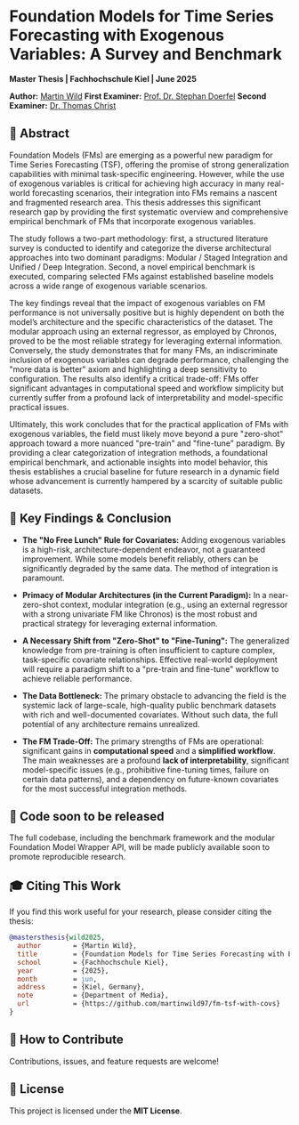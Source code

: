 # Foundation Models for Time Series Forecasting with Exogenous Variables: A Survey and Benchmark

**Master Thesis | Fachhochschule Kiel | June 2025**

**Author:** [Martin Wild](https://www.linkedin.com/in/martin-wild-7056582b0)
**First Examiner:** [Prof. Dr. Stephan Doerfel](https://www.linkedin.com/in/doerfel/)
**Second Examiner:** [Dr. Thomas Christ](https://www.linkedin.com/in/thomas-christ-81116319a/)

## 📜 Abstract

Foundation Models (FMs) are emerging as a powerful new paradigm for Time Series Forecasting (TSF), offering the promise of strong generalization capabilities with minimal task-specific engineering. However, while the use of exogenous variables is critical for achieving high accuracy in many real-world forecasting scenarios, their integration into FMs remains a nascent and fragmented research area. This thesis addresses this significant research gap by providing the first systematic overview and comprehensive empirical benchmark of FMs that incorporate exogenous variables.

The study follows a two-part methodology: first, a structured literature survey is conducted to identify and categorize the diverse architectural approaches into two dominant paradigms: Modular / Staged Integration and Unified / Deep Integration. Second, a novel empirical benchmark is executed, comparing selected FMs against established baseline models across a wide range of exogenous variable scenarios.

The key findings reveal that the impact of exogenous variables on FM performance is not universally positive but is highly dependent on both the model’s architecture and the specific characteristics of the dataset. The modular approach using an external regressor, as employed by Chronos, proved to be the most reliable strategy for leveraging external information. Conversely, the study demonstrates that for many FMs, an indiscriminate inclusion of exogenous variables can degrade performance, challenging the "more data is better" axiom and highlighting a deep sensitivity to configuration. The results also identify a critical trade-off: FMs offer significant advantages in computational speed and workflow simplicity but currently suffer from a profound lack of interpretability and model-specific practical issues.

Ultimately, this work concludes that for the practical application of FMs with exogenous variables, the field must likely move beyond a pure "zero-shot" approach toward a more nuanced "pre-train" and "fine-tune" paradigm. By providing a clear categorization of integration methods, a foundational empirical benchmark, and actionable insights into model behavior, this thesis establishes a crucial baseline for future research in a dynamic field whose advancement is currently hampered by a scarcity of suitable public datasets.

## 🔑 Key Findings & Conclusion

  * **The "No Free Lunch" Rule for Covariates:** Adding exogenous variables is a high-risk, architecture-dependent endeavor, not a guaranteed improvement. While some models benefit reliably, others can be significantly degraded by the same data. The method of integration is paramount.

  * **Primacy of Modular Architectures (in the Current Paradigm):** In a near-zero-shot context, modular integration (e.g., using an external regressor with a strong univariate FM like Chronos) is the most robust and practical strategy for leveraging external information.

  * **A Necessary Shift from "Zero-Shot" to "Fine-Tuning":** The generalized knowledge from pre-training is often insufficient to capture complex, task-specific covariate relationships. Effective real-world deployment will require a paradigm shift to a "pre-train and fine-tune" workflow to achieve reliable performance.

  * **The Data Bottleneck:** The primary obstacle to advancing the field is the systemic lack of large-scale, high-quality public benchmark datasets with rich and well-documented covariates. Without such data, the full potential of any architecture remains unrealized.

  * **The FM Trade-Off:** The primary strengths of FMs are operational: significant gains in **computational speed** and a **simplified workflow**. The main weaknesses are a profound **lack of interpretability**, significant model-specific issues (e.g., prohibitive fine-tuning times, failure on certain data patterns), and a dependency on future-known covariates for the most successful integration methods.

## 🚀 Code soon to be released

The full codebase, including the benchmark framework and the modular Foundation Model Wrapper API, will be made publicly available soon to promote reproducible research.

## 🎓 Citing This Work

If you find this work useful for your research, please consider citing the thesis:

```bibtex
@mastersthesis{wild2025,
  author        = {Martin Wild},
  title         = {Foundation Models for Time Series Forecasting with Exogenous Variables: A Survey and Benchmark},
  school        = {Fachhochschule Kiel},
  year          = {2025},
  month         = jun,
  address       = {Kiel, Germany},
  note          = {Department of Media},
  url           = {https://github.com/martinwild97/fm-tsf-with-covs}
}
```

## 🤝 How to Contribute

Contributions, issues, and feature requests are welcome\!

## 📄 License

This project is licensed under the **MIT License**.
